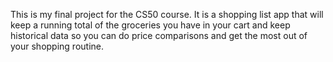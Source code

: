This is my final project for the CS50 course.  It is a shopping list app that will keep a running total of the groceries you have in your cart and keep historical data so you can do price comparisons and get the most out of your shopping routine.